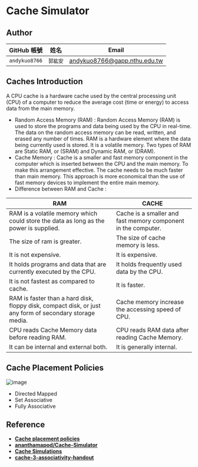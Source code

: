 # Cache Simulator

## Author
| GitHub 帳號 | 姓名 | Email |
| :-----------: | :---: | :---: |
| `andykuo8766` | `郭紘安` | andykuo8766@gapp.nthu.edu.tw |

## Caches Introduction
A CPU cache is a hardware cache used by the central processing unit (CPU) of a computer to reduce the average cost (time or energy) to access data from the main memory.
* Random Access Memory (RAM) :
Random Access Memory (RAM) is used to store the programs and data being used by the CPU in real-time. The data on the random access memory can be read, written, and erased any number of times. RAM is a hardware element where the data being currently used is stored. It is a volatile memory. Two types of RAM are Static RAM, or (SRAM) and Dynamic RAM, or (DRAM).
* Cache Memory :
Cache is a smaller and fast memory component in the computer which is inserted between the CPU and the main memory. To make this arrangement effective. The cache needs to be much faster than main memory. This approach is more economical than the use of fast memory devices to implement the entire main memory.
* Difference between RAM and Cache :

| RAM | CACHE | 
| --- | ----- |
| RAM is a volatile memory which could store the data as long as the power is supplied. | Cache is a smaller and fast memory component in the computer. | Cache is a smaller and fast memory component in the computer.|
| The size of ram is greater. | The size of cache memory is less. |
| It is not expensive. | It is expensive. |
| It holds programs and data that are currently executed by the CPU. | It holds frequently used data by the CPU. |
| It is not fastest as compared to cache. | 	It is faster. |
| RAM is faster than a hard disk, floppy disk, compact disk, or just any form of secondary storage media. | Cache memory increase the accessing speed of CPU. |
| CPU reads Cache Memory data before reading RAM. | CPU reads RAM data after reading Cache Memory. |
| It can be internal and external both. | It is generally internal. |


## Cache Placement Policies
![image](https://github.com/andykuo8766/Cache-Simulator/blob/main/cache-associativity.jpg)
* Directed Mapped
* Set Associative
* Fully Associative




## Reference
* **[Cache placement policies](https://en.wikipedia.org/wiki/Cache_placement_policies)**
* **[ananthamapod/Cache-Simulator](https://github.com/ananthamapod/Cache-Simulator)**
* **[Cache Simulations](http://www.csbio.unc.edu/mcmillan/index.py?run=Wiki&page=%24Comp411S12.Lab+9)**
* **[cache-3-associativity-handout](http://csillustrated.berkeley.edu/PDFs/handouts/cache-3-associativity-handout.pdf)**
